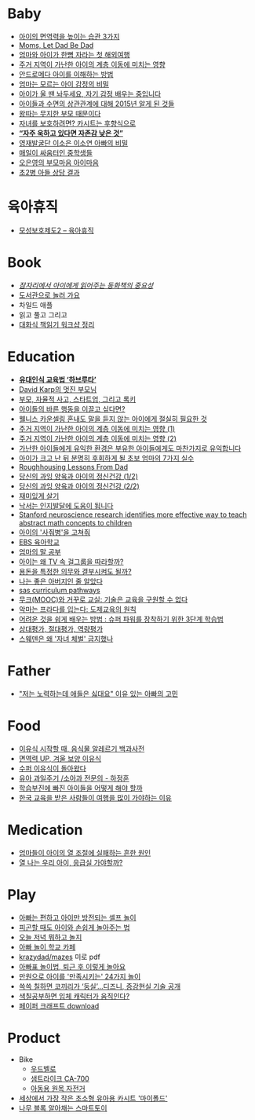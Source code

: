 Baby
====
* [아이의 면역력을 높이는 습관 3가지](http://www.huffingtonpost.kr/2015/06/04/story_n_7508802.html)
* [Moms, Let Dad Be Dad](http://www.wsj.com/articles/what-dads-play-does-for-kids-1434476561)
* [엄마와 아이가 한뼘 자라는 첫 해외여행](http://media.daum.net/life/outdoor/travel/newsview?newsId=20150625141853715&RIGHT_LIFE=R10)
* [주거 지역이 가난한 아이의 계층 이동에 미치는 영향](http://ppss.kr/archives/48611)
* [안드로메다 아이를 이해하는 방법](http://ppss.kr/archives/52539)
* [엄마는 모르는 아이 감정의 비밀](http://media.daum.net/life/living/wedding/newsview?newsId=20150910103209610&RIGHT_LIFE=R12)
* [아이가 울 땐 놔두세요, 자기 감정 배우는 중입니다](http://v.media.daum.net/v/20170525030323649?d=y)
* [아이들과 수면의 상관관계에 대해 2015년 알게 된 것들](http://www.huffingtonpost.kr/2015/09/17/story_n_8150858.html)
* [왕따는 무지한 부모 때문이다](http://bbs3.agora.media.daum.net/gaia/do/story/read?bbsId=S102&articleId=572219)
* [자녀를 보호하려면? 카시트는 후향식으로](http://auto.daum.net/review/newsview.daum?newsid=MD20160414163426933)
* **[“자주 욱하고 있다면 자존감 낮은 것”](http://www.hankookilbo.com/m/v/8ab2d8ce55d143c29340bb6a6b0fe5f0)**
* [영재발굴단 이소은 이소연 아빠의 비밀](http://m.blog.naver.com/ivoryegg/220925977488)
* [매일이 싸움터인 중학생들](http://www.koreatimes.com/article/20170605/1059904)
* [오은영의 부모마음 아이마음](http://m.media.daum.net/m/media/series/54237)
* [초2병 아들 상담 결과](http://jh4hj.tistory.com/entry/%EC%B4%882%EB%B3%91-%EC%95%84%EB%93%A4-%EC%83%81%EB%8B%B4-%EA%B2%B0%EA%B3%BC)

# 육아휴직
* [모성보호제도2 – 육아휴직](https://blog.rocketpunch.com/2017/11/07/%EC%9D%B8%EC%82%AC%EB%85%B8%EB%AC%B4-%EA%B0%80%EC%9D%B4%EB%93%9C-%EB%AA%A8%EC%84%B1%EB%B3%B4%ED%98%B8%EC%A0%9C%EB%8F%842-%EC%9C%A1%EC%95%84%ED%9C%B4%EC%A7%81/)

# Book
* *[잠자리에서 아이에게 읽어주는 동화책의 중요성](http://newspeppermint.com/2015/08/18/bedtimestory/)*
* [도서관으로 놀러 가요](http://media.daum.net/life/living/wedding/newsview?newsId=20150618091726117&RIGHT_LIFE=R4)
* 차일드 애플
* 읽고 풀고 그리고
* [대화식 책읽기 워크샵 정리](https://medium.com/@strncpy/%EB%8C%80%ED%99%94%EC%8B%9D-%EC%B1%85%EC%9D%BD%EA%B8%B0-%EC%9B%8C%ED%81%AC%EC%83%B5-%EC%A0%95%EB%A6%AC-8b4fcf01a2c)

# Education
* **[유대인식 교육법 ‘하브루타’](http://news.joins.com/article/19052009)**
* [David Karp의 멋진 부모님](http://www.thestartupbible.com/2013/07/tumblr-david-karp-cool-parents.html)
* [부모, 자율적 사고, 스타트업, 그리고 록키](http://www.thestartupbible.com/2015/12/korean-parents-are-part-of-the-problem-when-it-comes-to-free-thinking-and-startups.html)
* [아이들의 바른 행동을 이끌고 싶다면?](http://media.daum.net/life/living/wedding/newsview?newsId=20141224181505183&RIGHT_LIFE=R2)
* [웰니스 카운셀링 혼내도 말을 듣지 않는 아이에게 절실히 필요한 것](http://www.davida.or.kr/board/bbs/board.php?bo_table=_community_02&wr_id=87&page=3)
* [주거 지역이 가난한 아이의 계층 이동에 미치는 영향 (1)](http://newspeppermint.com/2015/05/05/mobility-2/)
* [주거 지역이 가난한 아이의 계층 이동에 미치는 영향 (2)](http://newspeppermint.com/2015/05/05/mobility2/)
* [가난한 아이들에게 유익한 환경은 부유한 아이들에게도 마찬가지로 유익합니다](http://newspeppermint.com/2015/05/13/poorkids_richkids/)
* [아이가 크고 난 뒤 분명히 후회하게 될 초보 엄마의 7가지 실수](http://www.huffingtonpost.kr/2015/05/26/story_n_7348022.html)
* [Roughhousing Lessons From Dad](http://www.wsj.com/articles/roughhousing-lessons-from-dad-1402444262)
* [당신의 과잉 양육과 아이의 정신건강 (1/2)](http://newspeppermint.com/2015/07/08/overparenting-and-depression1/)
* [당신의 과잉 양육과 아이의 정신건강 (2/2)](http://newspeppermint.com/2015/07/08/overparenting-and-depression2/)
* [재미있게 살기](http://ppss.kr/archives/48550)
* [낙서는 인지발달에 도움이 됩니다](http://newspeppermint.com/2015/07/12/doodling-for-cognitive-benefits/)
* [Stanford neuroscience research identifies more effective way to teach abstract math concepts to children](https://ed.stanford.edu/news/stanford-neuroscience-research-identifies-more-effective-way-teach-abstract-math-concepts)
* [아이의 '사줘병'을 고쳐줘](http://enfant.designhouse.co.kr/magazine/type2view.php?num=71110)
* [EBS 육아학교](http://tvpot.daum.net/mypot/Top.do?ownerid=4LkjDwbbLuA0)
* [엄마의 말 공부](http://m.newsfund.media.daum.net/project/308)
* [아이는 왜 TV 속 걸그룹을 따라할까?](http://media.daum.net/life/living/wedding/newsview?newsId=20151028095537137)
* [용돈을 특정한 의무와 결부시켜도 될까?](http://media.daum.net/life/living/wedding/newsview?newsId=20151229103924854)
* [나는 좋은 아버지인 줄 알았다](https://storyfunding.daum.net/project/4653/episodes)
* [sas curriculum pathways](https://www.sascurriculumpathways.com/portal/)
* [무크(MOOC)와 거꾸로 교실: 기술은 교육을 구원할 수 없다](http://slownews.kr/39610)
* [악마는 프라다를 입는다: 도제교육의 원칙](http://ppss.kr/archives/57633)
* [어려운 것을 쉽게 배우는 방법 : 슈퍼 파워를 장착하기 위한 3단계 학습법](http://www.moreagile.net/2016/02/learning-new-stuff.html)
* [상대평가, 절대평가, 역량평가](http://hl1itj.tistory.com/180)
* [스웨덴은 왜 '자녀 체벌' 금지했나](http://v.media.daum.net/v/20180725160226626)

# Father
* ["저는 노력하는데 애들은 싫대요" 이유 있는 아빠의 고민](http://v.media.daum.net/v/20171107102006790)

# Food
* [이유식 시작할 때, 음식물 알레르기 백과사전](http://media.daum.net/life/living/wedding/newsview?newsId=20141212130709228&RIGHT_LIFE=R2)
* [면역력 UP, 겨울 보양 이유식](http://media.daum.net/life/food/photo/newsview?newsId=20141212130709229)
* [수퍼 이유식이 돌아왔다](http://media.daum.net/life/living/wedding/newsview?newsId=20141225013104021&RIGHT_LIFE=R6)
* [유아 과일주기 /소아과 전문의 - 하정훈](http://m.cafe.daum.net/dudwls1100/L1Gi/148?q=%EC%9C%A0%EC%95%84%20%EB%94%B8%EA%B8%B0%20%EB%A8%B9%EC%9D%84%20%EC%88%98%20%EC%9E%88%EB%8A%94%20%EA%B0%9C%EC%9B%94&re=1)
* [학습부진에 빠진 아이들을 어떻게 해야 할까](http://www.huffingtonpost.kr/wonsun-yu/story_b_8041644.html)
* [한국 교육을 받은 사람들이 여행을 많이 가야하는 이유](http://ppss.kr/archives/57194)

# Medication
* [엄마들이 아이의 열 조절에 실패하는 흔한 원인](http://media.daum.net/life/living/wedding/newsview?newsId=20160113103602950)
* [열 나는 우리 아이, 응급실 가야할까?](http://media.daum.net/life/living/wedding/newsview?newsId=20160129164548437)

# Play
* [아빠는 편하고 아이만 방전되는 셀프 놀이](http://media.daum.net/life/living/photo/newsview?newsId=20150403100104411)
* [피곤할 때도 아이와 손쉽게 놀아주는 법](http://media.daum.net/life/outdoor/photo/newsview?newsId=20160120185927782)
* [오늘 저녁 뭐하고 놀지](http://play.ibabynews.com/)
* [아빠 놀이 학교 카페](http://cafe.naver.com/swdad)
* [krazydad/mazes](http://krazydad.com/mazes/) 미로 pdf
* [아빠표 놀이법, 퇴근 후 이렇게 놀아요](http://media.daum.net/life/living/wedding/newsview?newsId=20150828113207225&RIGHT_LIFE=R5)
* [만원으로 아이를 '만족시키는' 24가지 놀이](http://www.insight.co.kr/article.php?ArtNo=33063)
* [쓱쓱 칠하면 코끼리가 ‘둥실’…디즈니, 증강현실 기술 공개](http://www.bloter.net/archives/240225)
* [색칠공부하면 입체 캐릭터가 움직인다?](http://techholic.co.kr/archives/41713)
* [페이퍼 크래프트 download](http://cp.c-ij.com/en/categories/CAT-ST01-0071/top.html)

# Product
* Bike
  * [우드벨로](http://m.blog.naver.com/bong5481/10093100748)
  * [샘트라이크 CA-700](http://itempage3.auction.co.kr/detailview.aspx?itemno=B235246899&keyword=%C0%AF%BE%C6%BF%EB%C0%DA%C0%FC%B0%C5)
  * [아동용 원목 자전거](http://item2.gmarket.co.kr/item/detailview/Item.aspx?goodscode=623326067&pos_class_cd=111111111&pos_class_kind=T&pos_shop_cd=SH)
* [세상에서 가장 작은 초소형 유아용 카시트 '마이폴드'](http://bizion.mk.co.kr/bbs/board.php?bo_table=product&wr_id=1245)
* [나무 블록 알아채는 스마트토이](http://techholic.co.kr/archives/42091)
